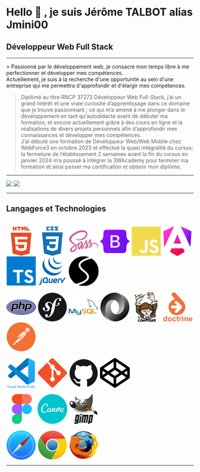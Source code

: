 # Hello 👋 , je suis Jérôme TALBOT alias Jmini00
## Développeur Web Full Stack 

---

<div>
  > Passionné par le développement web, je consacre mon temps libre à me perfectionner
				et développer mes compétences.
				<br>Actuellement, je suis à la recherche d'une opportunité au sein d'une entreprise qui me permettra
				d'approfondir et d'élargir mes compétences.
	
> Diplômé au titre RNCP 37273 Développeur Web Full-Stack, j’ai un grand intérêt et une vraie curiosité d’apprentissage dans ce domaine que je trouve passionnant ; 
ce qui m’a amené à me plonger dans le développement en tant qu’autodidacte avant de débuter ma formation, et encore actuellement grâce à des cours en ligne et la réalisations de divers projets personnels 
afin d’approfondir mes connaissances et développer mes compétences.<br>
J’ai débuté une formation de Développeur Web/Web Mobile chez WebForce3 en octobre 2023 et effectué la quasi intégralité du cursus; 
la fermeture de l’établissement 2 semaines avant la fin du cursus en janvier 2024 m’a poussé à intégrer la 3WAcademy 
pour terminer ma formation et ainsi passer ma certification et obtenir mon diplôme.
  </div>
  
---

<div>
  <img height="180em" src="https://github-readme-stats.vercel.app/api?username=Jmini00&theme=vue-dark&show_icons=true&hide_border=true&count_private=true">
  <img height="180em" src="https://github-readme-stats.vercel.app/api/top-langs/?username=Jmini00&theme=vue-dark&show_icons=true&hide_border=true&layout=compact">
</div>

---

## Langages et Technologies

<div style="display: inline_block"><br>
  <img align="center" alt="HTML" title="HTML5" height="80" width="80" src="https://raw.githubusercontent.com/devicons/devicon/master/icons/html5/html5-plain-wordmark.svg">
  <img align="center" alt="CSS" title="CSS3" height="80" width="80" src="https://raw.githubusercontent.com/devicons/devicon/master/icons/css3/css3-plain-wordmark.svg">
  <img align="center" alt="SASS" title="SASS" height="80" width="80" src="https://raw.githubusercontent.com/devicons/devicon/master/icons/sass/sass-original.svg">
  <img align="center" alt="Bootstrap" title="Bootstrap" height="80" width="80" src="https://raw.githubusercontent.com/devicons/devicon/master/icons/bootstrap/bootstrap-original.svg">
  <img align="center" alt="Javascript" title="Javascript" height="80" width="80" src="https://raw.githubusercontent.com/devicons/devicon/master/icons/javascript/javascript-plain.svg">
  <img align="center" alt="Angular" title="Angular" height="80" width="80" src="https://raw.githubusercontent.com/devicons/devicon/master/icons/angular/angular-original.svg">
  <img align="center" alt="Typescript" title="Typescript" height="80" width="80" src="https://raw.githubusercontent.com/devicons/devicon/master/icons/typescript/typescript-plain.svg">
  <img align="center" alt="Jquery" title="Jquery" height="80" width="80" src="https://raw.githubusercontent.com/devicons/devicon/master/icons/jquery/jquery-plain-wordmark.svg">
  <img align="center" alt="Swiper" title="Swiper" height="80" width="80" src="https://raw.githubusercontent.com/devicons/devicon/master/icons/swiper/swiper-original.svg">

  <br>
  <br>
  
  <img align="center" alt="PHP" title="PHP" height="80" width="80" src="https://raw.githubusercontent.com/devicons/devicon/master/icons/php/php-original.svg">
  <img align="center" alt="Symfony" title="Symfony" height="80" width="80" src="https://raw.githubusercontent.com/devicons/devicon/master/icons/symfony/symfony-original.svg">
  <img align="center" alt="MySQL" title="MySQL" height="80" width="80" src="https://raw.githubusercontent.com/devicons/devicon/master/icons/mysql/mysql-original-wordmark.svg">
  <img align="center" alt="Json" title="Json" height="80" width="80" src="https://raw.githubusercontent.com/devicons/devicon/master/icons/json/json-original.svg">
  <img align="center" alt="Composer" title="Composer" height="80" width="80" src="https://raw.githubusercontent.com/devicons/devicon/master/icons/composer/composer-original.svg">
  <img align="center" alt="Doctrine" title="Doctrine" height="80" width="80" src="https://raw.githubusercontent.com/devicons/devicon/master/icons/doctrine/doctrine-plain-wordmark.svg">
  <img align="center" alt="Postman" title="Postman" height="80" width="80" src="https://raw.githubusercontent.com/devicons/devicon/master/icons/postman/postman-original.svg">

<br>
<br>         

  <img align="center" alt="VSCode" title="VSCode" height="80" width="80" src="https://raw.githubusercontent.com/devicons/devicon/master/icons/vscode/vscode-original-wordmark.svg">
  <img align="center" alt="Git" title="Git" height="80" width="80" src="https://raw.githubusercontent.com/devicons/devicon/master/icons/git/git-original.svg">
  <img align="center" alt="Github" title="Github" height="80" width="80" src="https://raw.githubusercontent.com/devicons/devicon/master/icons/github/github-original.svg">
  <img align="center" alt="Codepen" title="Codepen" height="80" width="80" src="https://raw.githubusercontent.com/devicons/devicon/master/icons/codepen/codepen-original.svg">

<br>
<br>

  <img align="center" alt="Figma" title="Figma" height="80" width="80" src="https://raw.githubusercontent.com/devicons/devicon/master/icons/figma/figma-original.svg">
  <img align="center" alt="Canva" title="Canva" height="80" width="80" src="https://raw.githubusercontent.com/devicons/devicon/master/icons/canva/canva-original.svg">
  <img align="center" alt="Gimp" title="Gimp" height="80" width="80" src="https://raw.githubusercontent.com/devicons/devicon/master/icons/gimp/gimp-original-wordmark.svg">
  
<br>
<br>
  
  <img align="center" alt="Safari" title="Safari" height="80" width="80" src="https://raw.githubusercontent.com/devicons/devicon/master/icons/safari/safari-original.svg">
  <img align="center" alt="Chrome" title="Chrome" height="80" width="80" src="https://raw.githubusercontent.com/devicons/devicon/master/icons/chrome/chrome-original.svg">
  <img align="center" alt="Firefox" title="Firefox" height="80" width="80" src="https://raw.githubusercontent.com/devicons/devicon/master/icons/firefox/firefox-original.svg">
                          
</div>

---


<!---
Jmini00/Jmini00 is a ✨ special ✨ repository because its `README.md` (this file) appears on your GitHub profile.
You can click the Preview link to take a look at your changes.
--->


<!---
Jmini00/Jmini00 is a ✨ special ✨ repository because its `README.md` (this file) appears on your GitHub profile.
You can click the Preview link to take a look at your changes.
--->
